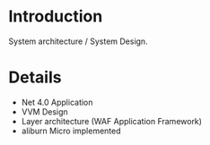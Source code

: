 # Introduction #

System architecture / System Design.


# Details #

  * Net 4.0 Application
  * VVM Design
  * Layer architecture (WAF Application Framework)
  * aliburn Micro implemented